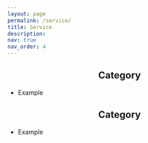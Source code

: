 ```yaml
---
layout: page
permalink: /service/
title: Service
description:
nav: true
nav_order: 4
---
```


<style>
h2 {text-align: center;}
</style>

<h2>Category</h2>

<ul>
  <li>Example</li>
</ul>  

<h2>Category</h2>

<ul>
  <li>Example</li>
</ul>